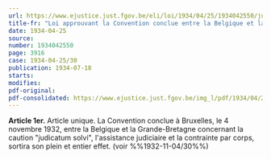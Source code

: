 ```yaml
---
url: https://www.ejustice.just.fgov.be/eli/loi/1934/04/25/1934042550/justel
title-fr: "Loi approuvant la Convention conclue entre la Belgique et la Grande-Bretagne concernant la caution 'judicatum solvi', l'assistance judiciaire et la contrainte par corps."
date: 1934-04-25
source:
number: 1934042550
page: 3916
case: 1934-04-25/30
publication: 1934-07-18
starts:
modifies:
pdf-original:
pdf-consolidated: https://www.ejustice.just.fgov.be/img_l/pdf/1934/04/25/1934042550_F.pdf
---
```


**Article 1er.** Article unique. La Convention conclue à Bruxelles, le 4 novembre 1932, entre la Belgique et la Grande-Bretagne concernant la caution "judicatum solvi", l'assistance judiciaire et la contrainte par corps, sortira son plein et entier effet. (voir %%1932-11-04/30%%)
